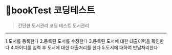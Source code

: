 # 📙bookTest 코딩테스트
> 간단한 도서관리 코딩 테스트
>도서관리
------------
 1.도서를 등록한다
 2.등록된 도서를 수정한다
 3.등록된 도서에 대한 대출이력을 확인한다
 4.아이디를 입력 후 도서에 대한 대출처리를 한다
 5.도서에 대하여 반납처리한다
